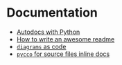 # Documentation

- [Autodocs with Python](https://towardsdatascience.com/auto-docs-for-python-b545ce372e2d)
- [How to write an awesome readme](https://towardsdatascience.com/how-to-write-an-awesome-readme-68bf4be91f8b)
- [`diagrams` as code](https://diagrams.mingrammer.com/)
- [`pycco` for source files inline docs](https://pycco-docs.github.io/pycco/)
